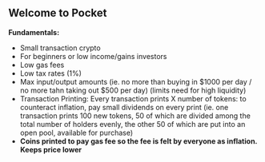 ## Welcome to Pocket

**Fundamentals:**
- Small transaction crypto
- For beginners or low income/gains investors
- Low gas fees
- Low tax rates (1%)
- Max input/output amounts (ie. no more than buying in $1000 per day / no more tahn taking out $500 per day) (limits need for high liquidity)
- Transaction Printing: Every transaction prints X number of tokens: to counteract inflation, pay small dividends on every print (ie. one transaction prints 100 new tokens, 50 of which are divided among the total number of holders evenly, the other 50 of which are put into an open pool, available for purchase)
- **Coins printed to pay gas fee so the fee is felt by everyone as inflation. Keeps price lower**
